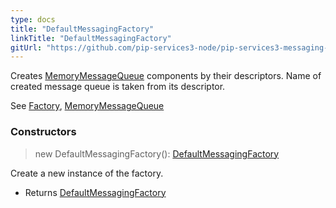 ```yaml
---
type: docs
title: "DefaultMessagingFactory"
linkTitle: "DefaultMessagingFactory"
gitUrl: "https://github.com/pip-services3-node/pip-services3-messaging-node"
---
```


Creates [MemoryMessageQueue](../queue/memory_message_queue)  components by their descriptors.
Name of created message queue is taken from its descriptor.

See [Factory](../../../components/build/factory), [MemoryMessageQueue](../queue/memory_message_queue) 


### Constructors

> new DefaultMessagingFactory(): [DefaultMessagingFactory]()

Create a new instance of the factory.

- Returns [DefaultMessagingFactory]()
